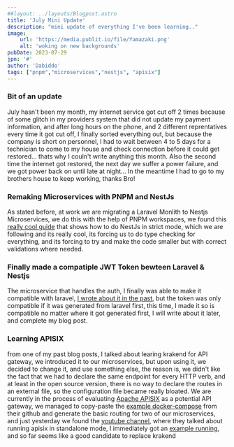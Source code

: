```yaml
---
##layout: ../layouts/Blogpost.astro
title: 'July Mini Update'
description: "mini update of everything I've been learning.."
image:
    url: 'https://media.publit.io/file/Yamazaki.png' 
    alt: 'woking on new backgrounds'
pubDate: 2023-07-29
jpn: '#'
author: 'Dabiddo'
tags: ["pnpm","microservices","nestjs", "apisix"]
---
```


### Bit of an update
July hasn't been my month, my internet service got cut off 2 times because of some glitch in my providers system that did not update my payment information, and after long hours on the phone, and 2 different reprentatives every time it got cut off, I finally sorted everything out, but because the company is short on personnel, I had to wait between 4 to 5 days for a technician to come to my house and check connection before it could get restored... thats why I couln't write anything this month.
Also the second time the internet got restored, the next day we suffer a power failure, and we got power back on until late at night...
In the meantime I had to go to my brothers house to keep working, thanks Bro!

### Remaking Microservices with PNPM and NestJs
As stated before, at work we are migrating a Laravel Monlith to Nestjs Microservices, we do this with the help of PNPM workspaces, we found this [really cool guide](https://www.tomray.dev/nestjs-nextjs-trpc) that shows how to do NestJs in strict mode, which we are following and its really cool, its forcing us to do type checking for everything, and its forcing to try and make the code smaller but with correct validations where needed.

### Finally made a compatiple JWT Token bewteen Laravel & Nestjs
The microservice that handles the auth, I finally was able to make it compatible with laravel, [I wrote about it in the past](/blog/laravel-nest-share-auth), but the token was only compatible if it was generated from laravel first, this time, I made it so is compatible no matter where it got generated first, I will write about it later, and complete my blog post.

### Learning APISIX
from one of my past blog posts, I talked about learing krakend for API gateway, we introduced it to our microservices, but upon using it, we decided to change it, and use something else, the reason is, we didn't like the fact that we had to declare the same endpoint for every HTTP verb, and at least in the open source version, there is no way to declare the routes in an external file, so the configuration file became really bloated.
We are currently in the process of evaluating [Apache APISIX](https://apisix.apache.org/) as a potential API gateway, we managed to copy-paste the [example docker-compose](https://github.com/apache/apisix-docker/blob/master/example/docker-compose.yml) from their github and generate the basic routing for two of our microservices, and just yesterday we found the [youtube channel](https://www.youtube.com/watch?v=JTEPa43ZhWM), where they talked about running apisix in standalone mode, I immediately got an [example running](https://github.com/Boburmirzo/apisix-standalone-deployment-mode), and so far seems like a good candidate to replace krakend